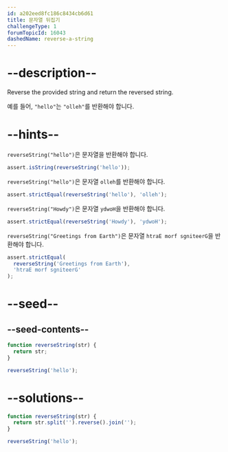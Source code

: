 ```yaml
---
id: a202eed8fc186c8434cb6d61
title: 문자열 뒤집기
challengeType: 1
forumTopicId: 16043
dashedName: reverse-a-string
---
```


# --description--

Reverse the provided string and return the reversed string.

예를 들어, `"hello"`는 `"olleh"`를 반환해야 합니다.

# --hints--

`reverseString("hello")`은 문자열을 반환해야 합니다.

```js
assert.isString(reverseString('hello'));
```

`reverseString("hello")`은 문자열 `olleh`를 반환해야 합니다.

```js
assert.strictEqual(reverseString('hello'), 'olleh');
```

`reverseString("Howdy")`은 문자열 `ydwoH`을 반환해야 합니다.

```js
assert.strictEqual(reverseString('Howdy'), 'ydwoH');
```

`reverseString("Greetings from Earth")`은 문자열 `htraE morf sgniteerG`을 반환해야 합니다.

```js
assert.strictEqual(
  reverseString('Greetings from Earth'),
  'htraE morf sgniteerG'
);
```

# --seed--

## --seed-contents--

```js
function reverseString(str) {
  return str;
}

reverseString('hello');
```

# --solutions--

```js
function reverseString(str) {
  return str.split('').reverse().join('');
}

reverseString('hello');
```
